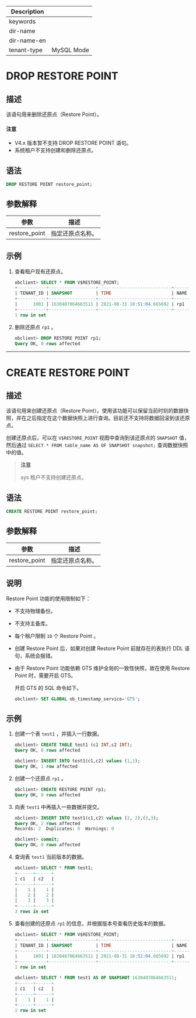 | Description   |                 |
|---------------|-----------------|
| keywords      |                 |
| dir-name      |                 |
| dir-name-en   |                 |
| tenant-type   | MySQL Mode      |

# DROP RESTORE POINT

## 描述

该语句用来删除还原点（Restore Point）。

  <main id="notice" type='notice'>
    <h4>注意</h4>
    <p><ul><li>V4.x 版本暂不支持 DROP RESTORE POINT 语句。</li><li>系统租户不支持创建和删除还原点。</li></ul></p>
  </main>

## 语法

```sql
DROP RESTORE POINT restore_point;
```

## 参数解释

|      参数       |    描述    |
|---------------|----------|
| restore_point | 指定还原点名称。 |

## 示例

1. 查看租户现有还原点。

   ```sql
   obclient> SELECT * FROM V$RESTORE_POINT;
   +-----------+------------------+----------------------------+------+
   | TENANT_ID | SNAPSHOT         | TIME                       | NAME |
   +-----------+------------------+----------------------------+------+
   |      1001 | 1630407064663511 | 2021-08-31 18:51:04.665692 | rp1  |
   +-----------+------------------+----------------------------+------+
   1 row in set
   ```

2. 删除还原点 `rp1` 。

   ```sql
   obclient> DROP RESTORE POINT rp1;
   Query OK, 0 rows affected
   ```





-------------
CREATE RESTORE POINT
=========================================



描述
-----------------------

该语句用来创建还原点（Restore Point）。使用该功能可以保留当前时刻的数据快照，并在之后指定在这个数据快照上进行查询。目前还不支持将数据回滚到该还原点。

创建还原点后，可以在 `V$RESTORE_POINT` 视图中查询到该还原点的 `SNAPSHOT` 值，然后通过 `SELECT * FROM table_name AS OF SNAPSHOT snapshot;` 查询数据快照中的值。
>**注意**
>
>sys 租户不支持创建还原点。

语法
-----------------------

```sql
CREATE RESTORE POINT restore_point;
```



参数解释
-------------------------



|      参数       |    描述    |
|---------------|----------|
| restore_point | 指定还原点名称。 |



说明
-----------------------

Restore Point 功能的使用限制如下：

* 不支持物理备份。



* 不支持主备库。



* 每个租户限制 `10` 个 Restore Point 。



* 创建 Restore Point 后，如果对创建 Restore Point 前就存在的表执行 DDL 语句，系统会报错。



* 由于 Restore Point 功能依赖 GTS 维护全局的一致性快照，故在使用 Restore Point 时，需要开启 GTS。

  开启 GTS 的 SQL 命令如下。

  ```sql
  obclient> SET GLOBAL ob_timestamp_service='GTS';
  ```






示例
-----------------------

1. 创建一个表 `test1` ，并插入一行数据。

   ```sql
   obclient> CREATE TABLE test1 (c1 INT,c2 INT);
   Query OK, 0 rows affected

   obclient> INSERT INTO test1(c1,c2) values (1,1);
   Query OK, 1 row affected
   ```



2. 创建一个还原点 `rp1` 。

   ```sql
   obclient> CREATE RESTORE POINT rp1;
   Query OK, 0 rows affected
   ```



3. 向表 `test1` 中再插入一些数据并提交。

   ```sql
   obclient> INSERT INTO test1(c1,c2) values (2, 2),(3,3);
   Query OK, 2 rows affected
   Records: 2  Duplicates: 0  Warnings: 0

   obclient> commit;
   Query OK, 0 rows affected
   ```



4. 查询表 `test1` 当前版本的数据。

   ```sql
   obclient> SELECT * FROM test1;
   +------+------+
   | c1   | c2   |
   +------+------+
   |    1 |    1 |
   |    2 |    2 |
   |    3 |    3 |
   +------+------+
   3 rows in set
   ```



5. 查看创建的还原点 `rp1` 的信息，并根据版本号查看历史版本的数据。

   ```sql
   obclient> SELECT * FROM V$RESTORE_POINT;
   +-----------+------------------+----------------------------+------+
   | TENANT_ID | SNAPSHOT         | TIME                       | NAME |
   +-----------+------------------+----------------------------+------+
   |      1001 | 1630407064663511 | 2021-08-31 18:51:04.665692 | rp1  |
   +-----------+------------------+----------------------------+------+
   1 row in set

   obclient> SELECT * FROM test1 AS OF SNAPSHOT 1630407064663511;
   +------+------+
   | c1   | c2   |
   +------+------+
   |    1 |    1 |
   +------+------+
   1 row in set
   ```
